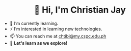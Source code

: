 <h1 align="center">👋 Hi, I'm Christian Jay</h1>

- 🌱 I’m currently learning.
- ⚡ I’m interested in learning new technologies.
- 📫 You can reach me at chtibi@my.cspc.edu.ph
- 🔭 **Let's learn as we explore!**


<!---
- 👋 Hi, I’m @christianjaytibi
- 👀 I’m interested in ...
- 🌱 I’m currently learning ...
- 💞️ I’m looking to collaborate on ...
- 📫 How to reach me ...
--->

<!---
christianjaytibi/christianjaytibi is a ✨ special ✨ repository because its `README.md` (this file) appears on your GitHub profile.
You can click the Preview link to take a look at your changes.
--->
